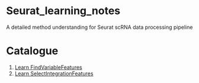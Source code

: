 # Seurat_learning_notes
A detailed method understanding for Seurat scRNA data processing pipeline

# Catalogue

1. [Learn FindVariableFeatures](https://github.com/juechenyang/Seurat_learning_notes/blob/main/FindVariableFeatures/FindVariableFeatures.md)
2. [Learn SelectIntegrationFeatures](https://github.com/juechenyang/Seurat_learning_notes/blob/main/SelectIntegrationFeatures/SelectIntegrationFeatures.md)
